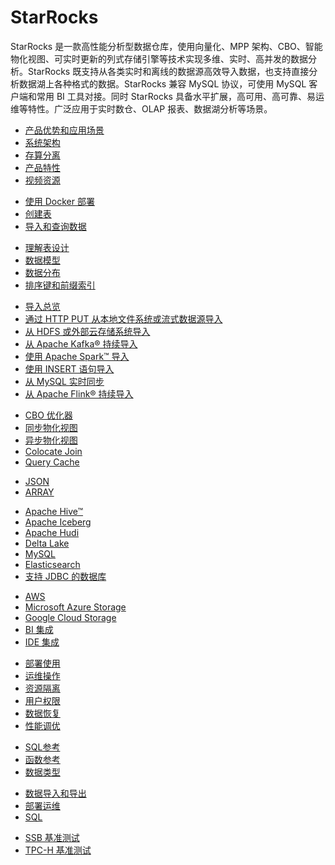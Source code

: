 # StarRocks

  StarRocks 是一款高性能分析型数据仓库，使用向量化、MPP 架构、CBO、智能物化视图、可实时更新的列式存储引擎等技术实现多维、实时、高并发的数据分析。StarRocks 既支持从各类实时和离线的数据源高效导入数据，也支持直接分析数据湖上各种格式的数据。StarRocks 兼容 MySQL 协议，可使用 MySQL 客户端和常用 BI 工具对接。同时 StarRocks 具备水平扩展，高可用、高可靠、易运维等特性。广泛应用于实时数仓、OLAP 报表、数据湖分析等场景。

<NavBox>
<NavBoxPart title="StarRocks 入门">
<NavBoxPartItem title="产品介绍​">

- [产品优势和应用场景](../introduction/what_is_starrocks.md)
- [系统架构](../introduction/Architecture.md)
- [存算分离](../deployment/deploy_shared_data.md)
- [产品特性](../introduction/Features.md)
- [视频资源](../faq/Video.md)

</NavBoxPartItem>
</NavBoxPart>

<NavBoxPart>
<NavBoxPartItem title="快速开始​">

- [使用 Docker 部署](../quick_start/deploy_with_docker.md)
- [创建表](../quick_start/Create_table.md)
- [导入和查询数据](../quick_start/Import_and_query.md)

</NavBoxPartItem>
</NavBoxPart>
</NavBox>

<NavBox>
<NavBoxPart title="表设计​">
<NavBoxPartItem>

- [理解表设计](../table_design/StarRocks_table_design.md)
- [数据模型](../table_design/table_types/table_types.md)
- [数据分布](../table_design/Data_distribution.md)
- [排序键和前缀索引](../table_design/Sort_key.md)

</NavBoxPartItem>
</NavBoxPart>

<NavBoxPart title="数据导入​">
<NavBoxPartItem>

- [导入总览](../loading/Loading_intro.md)
- [通过 HTTP PUT 从本地文件系统或流式数据源导入](../loading/StreamLoad.md)
- [从 HDFS 或外部云存储系统导入](../loading/BrokerLoad.md)
- [从 Apache Kafka® 持续导入](../loading/RoutineLoad.md)
- [使用 Apache Spark™ 导入](../loading/SparkLoad.md)
- [使用 INSERT 语句导入](../loading/InsertInto.md)
- [从 MySQL 实时同步](../loading/Flink_cdc_load.md)
- [从 Apache Flink® 持续导入](../loading/Flink-connector-starrocks.md)

</NavBoxPartItem>
</NavBoxPart>
</NavBox>

<NavBox>
<NavBoxPart title="数据查询​">
<NavBoxPartItem title="提高查询性能">

- [CBO 优化器](../using_starrocks/Cost_based_optimizer.md)
- [同步物化视图](../using_starrocks/Materialized_view-single_table.md)
- [异步物化视图](../using_starrocks/Materialized_view.md)
- [Colocate Join](../using_starrocks/Colocate_join.md)
- [Query Cache](../using_starrocks/query_cache.md)

</NavBoxPartItem>
<NavBoxPartItem title="查询半结构化数据">

- [JSON](../sql-reference/sql-statements/data-types/JSON.md)
- [ARRAY](../sql-reference/sql-statements/data-types/Array.md)

</NavBoxPartItem>
</NavBoxPart>

<NavBoxPart>
<NavBoxPartItem title="查询外部数据源​">

- [Apache Hive™](../data_source/catalog/hive_catalog.md)
- [Apache Iceberg](../data_source/catalog/iceberg_catalog.md)
- [Apache Hudi](../data_source/catalog/hudi_catalog.md)
- [Delta Lake](../data_source/catalog/deltalake_catalog.md)
- [MySQL](../data_source/External_table.md#deprecated-mysql-外部表)
- [Elasticsearch](../data_source/External_table.md#deprecated-elasticsearch-外部表)
- [支持 JDBC 的数据库](../data_source/catalog/jdbc_catalog.md)

</NavBoxPartItem>
<NavBoxPartItem title="外部系统集成​">

- [AWS](../integrations/authenticate_to_aws_resources.md)
- [Microsoft Azure Storage](../integrations/authenticate_to_azure_storage.md)
- [Google Cloud Storage](../integrations/authenticate_to_gcs.md)
- [BI 集成](../integrations/BI_integrations/Hex.md)
- [IDE 集成](../integrations/IDE_integrations/DataGrip.md)

</NavBoxPartItem>
</NavBoxPart>
</NavBox>

<NavBox>
<NavBoxPart title="管理 StarRocks">
<NavBoxPartItem>

- [部署使用](../administration/Build_in_docker.md)
- [运维操作](../administration/Scale_up_down.md)
- [资源隔离](../administration/monitor_manage_big_queries.md)
- [用户权限](../administration/privilege_overview.md)
- [数据恢复](../administration/Data_recovery.md)
- [性能调优](../administration/Query_planning.md)

</NavBoxPartItem>
</NavBoxPart>

<NavBoxPart title="参考​">
<NavBoxPartItem>

- [SQL参考](../sql-reference/sql-statements/account-management/ALTER_USER.md)
- [函数参考](../sql-reference/sql-functions/date-time-functions/convert_tz.md)
- [数据类型](../sql-reference/sql-statements/data-types/TINYINT.md)

</NavBoxPartItem>
</NavBoxPart>
</NavBox>

<NavBox>
<NavBoxPart title="常见问题​">
<NavBoxPartItem>

- [数据导入和导出](../faq/loading/Loading_faq.md)
- [部署运维](../faq/Deploy_faq.md)
- [SQL](../faq/Sql_faq.md)

</NavBoxPartItem>
</NavBoxPart>

<NavBoxPart title="性能测试​">
<NavBoxPartItem>

- [SSB 基准测试](../benchmarking/SSB_Benchmarking)
- [TPC-H 基准测试](../benchmarking/TPC-H_Benchmarking)

</NavBoxPartItem>
</NavBoxPart>
</NavBox>

